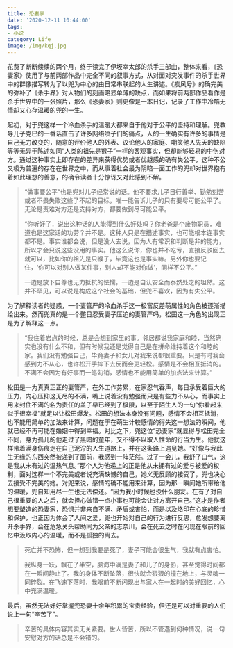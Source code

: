 ```yaml
---
title: 恐妻家
date: '2020-12-11 10:44:00'
tags: 
- 小说
category: Life
image: /img/kqj.jpg
---
```


花费了断断续续的两个月，终于读完了伊坂幸太郎的杀手三部曲，整体来看，《恐妻家》使用了与前两部作品中完全不同的叙事方式，从对面对突发事件的杀手世界中的群像描写转为了以兜为中心的由日常串联起的人生讲述。《疾风号》的确完美的弥补了《杀手界》对人物们的刻画略显单薄的缺点，而如果将前两部作品看作是杀手世界中的一张照片，那么《恐妻家》则更像是一本日记，记录了工作中冷酷无情却又心存温暖的兜的一生。

起初，对于兜这样一个冷血杀手的温暖大都来自于他对于公平的坚持和理解。兜教导儿子克巳的一番话直击了许多网络喷子们的痛点，人的一生确实有许多的事情是自己无力改变的，随意的评价他人的外表、议论他人的家庭、嘲笑他人先天的缺陷等等无异于陈述如同“人类的祖先是猴子”一样的客观事实，但却能够轻易的中伤对方。通过这种事实上即存在的差异来获得优势或者优越感的确有失公平，这种不公又极为普遍的存在在世界之中，而从事着社会最为阴暗一面工作的兜却对世界抱有着如此理想的善意，的确令读者十分惊讶又对此感到不解。

>“做事要公平”也是兜对儿子经常说的话。他不要求儿子日行善举、勤勉刻苦或者不畏失败这些了不起的目标，唯一能告诉儿子的只有要尽可能公平了。无论是责难对方还是支持对方，都要做到尽可能公平。
>
>“你听好了，说出这种话的人能得到什么好处吗？你老爸是个废物职员，难道也是这家话的功劳？并不是。这种人只是在描述事实，也可能根本连事实都不是。事实谁都会说，但是没人去说，因为人有常识和判断是非的能力，所以才会只说这些没用的事实。他这么说你，你也并不吃亏，直接反驳回去就可以，比如你的祖先是只猴子，毕竟这也是事实嘛。另外你也要记住，‘你可以对别人做某件事，别人却不能对你做’，同样不公平。”
>
>一边是放下自尊也无力抵抗的怯懦，一边是自认安全而泰然处之的坦然。这并不罕见，可以说是构成这个社会的基础，但兜不喜欢，因为有失公平。

为了解释读者的疑惑，一个妻管严的冷血杀手这一极富反差萌属性的角色被逐渐描绘出来。然而兜真的是一个整日忍受妻子压迫的妻管严吗，松田这一角色的出现正是为了解释这一点。

>“我住着岩点的时候，总是会想到家里的事。邻居都说我家庭和睦，当然确实也没有什么不和，但有时候我还是觉得自己是在拼命维持着这个和睦的家。我们没有勉强自己，毕竟妻子和女儿对我来说都很重要。只是有时我会感到力不从心，也许松开手摔下去反而会更轻松。感情是不会相互抵消的。不满不会因为有好事而一笔勾销，感情也不能用简单的加点法来计算。”

松田是一为真真正正的妻管严，在外工作劳累，在家忍气吞声，每日承受着巨大的压力，内心压抑这无尽的不满，嘴上说着没有勉强而只是有些力不从心，而事实上用来封住不满的名为责任的盖子早已经到了极限，以至于陌生人的一句“你看起来似乎很幸福”就足以让松田爆发。松田的想法本身没有问题，感情不会相互抵消，也不能用简单的加法来计算，问题在于在萌生计较感情的得失这一想法的瞬间，他就已经不再可能在婚姻中得到幸福。对比之下，兜这位“恐妻家”就显得与松田完全不同，身为孤儿的他走过了黑暗的童年，又不得不以取人性命的行当为生。他就这样带着满身伤痕走在自己泥泞的人生道路上，并在这条路上遇见她。“好像与我此生无缘的东西突然被递到了面前，我感到一阵茫然。过了一会儿，我舒了口气，这是我从未有过的温热气息。”那个人为他递上的正是他从未拥有过的爱与被爱的权利，面对这样一个不完美或者说充满缺憾的自己，她义无反顾的接受了，兜也决心去接受不完美的她。对兜来说，感情的确不能用来计算，因为那一瞬间她所带给他的温暖，兜自知用尽一生也无法偿还。“因为我小时候也没什么朋友。在有了对自己很重要的人之后，就会担心做错一点小事也可能会让对方离开自己。”这才是作者想要塑造的恐妻家，恐惧并非来自不满、矛盾或害怕，而是以及烙印在心底的珍惜和保护，也正因为体会了人间之爱，兜也开始对自己的行为进行反思，愈发想要离开杀手界，会在危急关头帮助同为父亲的志奈川，会在死去之时在闪现在眼前的回忆中汲取内心的温暖，而不是孤独的离去。

>死亡并不恐怖，但一想到我要是死了，妻子可能会很生气，我就有点害怕。
>
>我纵身一跃，飘在了半空，脑海中满是妻子和儿子的身影，甚至觉得时间都在一瞬间静止了。我的身体不断坠落，很快就会狠狠的撞在地上，与灵魂一同碎裂。在飞速下落时，我眼前不断闪现出与家人在一起时的美好回忆，心中充满温暖。

最后，虽然无法好好掌握兜恐妻十余年积累的宝贵经验，但还是可以对重要的人们说上一句“辛苦了”。
>辛苦的具体内容其实无关紧要。世人皆苦，所以不管遇到何种情况，说一句安慰对方的话总是不会错的。
